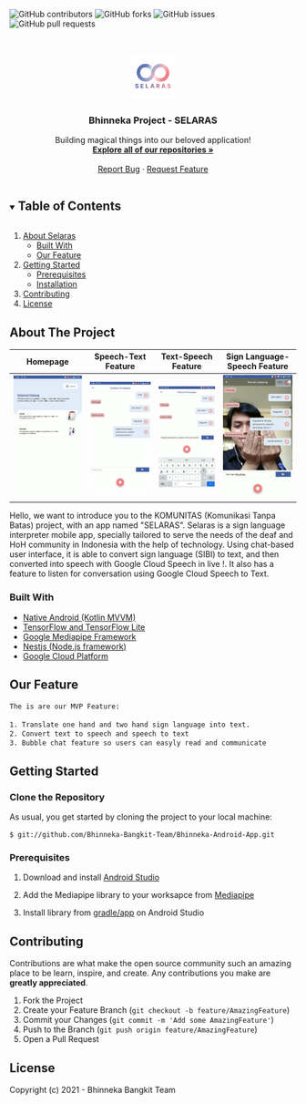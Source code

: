 
![GitHub contributors](https://img.shields.io/github/contributors/Bhinneka-Bangkit-Team/Bhinneka-Android-App) ![GitHub forks](https://img.shields.io/github/forks/Bhinneka-Bangkit-Team/Bhinneka-Android-App) ![GitHub issues](https://img.shields.io/github/issues/Bhinneka-Bangkit-Team/Bhinneka-Android-App) ![GitHub pull requests](https://img.shields.io/github/issues-pr/Bhinneka-Bangkit-Team/Bhinneka-Android-App)

<!-- PROJECT LOGO -->
<br />
<p align="center">
  <a href="https://github.com/othneildrew/Best-README-Template">
    <img src="https://github.com/Bhinneka-Bangkit-Team/Bhinneka-MachineLearning-Research/blob/main/logo.png" alt="Logo" width="80" height="80">
  </a>

  <h3 align="center">Bhinneka Project - SELARAS</h3>

  <p align="center">
    Building magical things into our beloved application!
    <br />
    <a href="https://github.com/Bhinneka-Bangkit-Team"><strong>Explore all of our repositories »</strong></a>
    <br />
    <br />
    <a href="https://github.com/othneildrew/Best-README-Template/issues">Report Bug</a>
    ·
    <a href="https://github.com/othneildrew/Best-README-Template/issues">Request Feature</a>
  </p>
</p>

<details open="open">
  <summary><h2 style="display: inline-block">Table of Contents</h2></summary>
  <ol>
    <li>
      <a href="#about-selaras">About Selaras</a>
      <ul>
        <li><a href="#built-with">Built With</a></li>
        <li><a href="#our-feature">Our Feature</a></li>
      </ul>
    </li>
    <li>
      <a href="#getting-started">Getting Started</a>
      <ul>
        <li><a href="#prerequisites">Prerequisites</a></li>
        <li><a href="#installation">Installation</a></li>
      </ul>
    </li>
    <li><a href="#contributing">Contributing</a></li>
    <li><a href="#license">License</a></li>
  </ol>
</details>

##
## About The Project
Homepage           |  Speech-Text Feature          |  Text-Speech Feature        | Sign Language-Speech Feature
:-------------------------:|:-------------------------: |:-------------------------:|:-------------------------:
![](https://github.com/Bhinneka-Bangkit-Team/Bhinneka-MachineLearning-Research/blob/main/capss4.jpg) | ![](https://github.com/Bhinneka-Bangkit-Team/Bhinneka-MachineLearning-Research/blob/main/capss3.jpg) | ![](https://github.com/Bhinneka-Bangkit-Team/Bhinneka-MachineLearning-Research/blob/main/capss2.jpg) | ![](https://github.com/Bhinneka-Bangkit-Team/Bhinneka-MachineLearning-Research/blob/main/capss1.jpg)

Hello, we want to introduce you to the KOMUNITAS (Komunikasi Tanpa Batas) project, with an app named "SELARAS". Selaras is a sign language interpreter mobile app, specially tailored to serve the needs of the deaf and HoH community in Indonesia with the help of technology. Using chat-based user interface, it is able to convert sign language (SIBI) to text, and then converted into speech with Google Cloud Speech in live !. It also has a feature to listen for conversation using Google Cloud Speech to Text.

### Built With
* [Native Android (Kotlin MVVM)](https://developer.android.com)
* [TensorFlow and TensorFlow Lite](https://tensorflow.org)
* [Google Mediapipe Framework](https://google.github.io/mediapipe/)
* [Nestjs (Node.js framework)](https://nestjs.com)
* [Google Cloud Platform](https://cloud.google.com)

## Our Feature
```
The is are our MVP Feature:

1. Translate one hand and two hand sign language into text.
2. Convert text to speech and speech to text
3. Bubble chat feature so users can easyly read and communicate
```
## Getting Started

### Clone the Repository

As usual, you get started by cloning the project to your local machine:

```
$ git://github.com/Bhinneka-Bangkit-Team/Bhinneka-Android-App.git
```

### Prerequisites


1. Download and install [Android Studio](https://developer.android.com/studio)

2. Add the Mediapipe library to your worksapce from [Mediapipe](https://google.github.io/mediapipe/getting_started/android)

3. Install library from [gradle/app](https://github.com/Bhinneka-Bangkit-Team/Bhinneka-Android-App/blob/main/app/build.gradle) on Android Studio


## Contributing

Contributions are what make the open source community such an amazing place to be learn, inspire, and create. Any contributions you make are **greatly appreciated**.

1. Fork the Project
2. Create your Feature Branch (`git checkout -b feature/AmazingFeature`)
3. Commit your Changes (`git commit -m 'Add some AmazingFeature'`)
4. Push to the Branch (`git push origin feature/AmazingFeature`)
5. Open a Pull Request

<!-- LICENSE -->
## License
Copyright (c) 2021 - Bhinneka Bangkit Team
